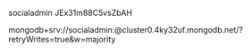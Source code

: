 


socialadmin
JEx31m88C5vsZbAH

mongodb+srv://socialadmin:<password>@cluster0.4ky32uf.mongodb.net/?retryWrites=true&w=majority